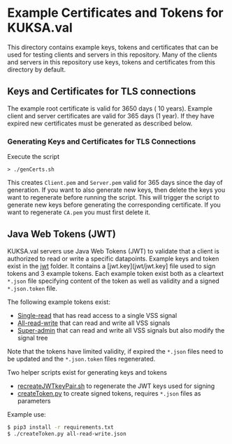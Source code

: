 # Example Certificates and Tokens for KUKSA.val

This directory contains example keys, tokens and certificates that can be used for testing clients and servers in this repository.
Many of the clients and servers in this repository use keys, tokens and certificates from this directory by default.


## Keys and Certificates for TLS connections

The example root certificate is valid for 3650 days ( 10 years). Example client and server certificates are valid for 365 days (1 year).
If they have expired new certificates must be generated as described below.

### Generating Keys and Certificates for TLS Connections

Execute the script

```
> ./genCerts.sh
```

This creates `Client.pem` and `Server.pem` valid for 365 days since the day of generation.
If you want to also generate new keys, then delete the keys you want to regenerate before running the script.
This will trigger the script to generate new keys before generating the corresponding certificate.
If you want to regenerate `CA.pem` you must first delete it.

## Java Web Tokens (JWT)

KUKSA.val servers use Java Web Tokens (JWT) to validate that a client is authorized to read or write a specific datapoints.
Example keys and token exist in the [jwt](jwt) folder.
It contains a [jwt.key](jwt/jwt.key] file used to sign tokens and 3 example tokens.
Each example token exist both as a cleartext `*.json` file specifying content of the token as well as validity and a signed `*.json.token` file.

The following example tokens exist:

* [Single-read](jwt/single-read.json) that has read access to a single VSS signal
* [All-read-write](jwt/all-read-write.json) that can read and write all VSS signals
* [Super-admin](jwt/super-admin.json) that can read and write all VSS signals but also modify the signal tree

Note that the tokens have limited validity, if expired the `*.json` files need to be updated and the `*.json.token` files regenerated.

Two helper scripts exist for generating keys and tokens

* [recreateJWTkeyPair.sh](jwt/recreateJWTkeyPair.sh) to regenerate the JWT keys used for signing
* [createToken.py](jwt/createToken.py) to create signed tokens, requires `*.json` files as parameters

Example use:


```bash
$ pip3 install -r requirements.txt
$ ./createToken.py all-read-write.json
```

